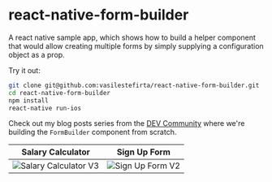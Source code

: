 # react-native-form-builder

A react native sample app, which shows how to build a helper component that would allow creating multiple forms by simply supplying a configuration object as a prop.

Try it out:
```bash
git clone git@github.com:vasilestefirta/react-native-form-builder.git
cd react-native-form-builder
npm install
react-native run-ios
```
Check out my blog posts series from the [DEV Community](https://dev.to/dev_nope/create-a-formbuilder-component-in-react-native-intro--part-1-1m84) where we're building the `FormBuilder` component from scratch.

Salary Calculator          |  Sign Up Form
:-------------------------:|:-------------------------:
![Salary Calculator V3](https://thepracticaldev.s3.amazonaws.com/i/6avr8hw11r6a3l9yxyci.gif "Salary Calculator V3")  |  ![Sign Up Form V2](https://thepracticaldev.s3.amazonaws.com/i/bqpahidel51rz5325c0p.gif "Sign Up Form V2")
